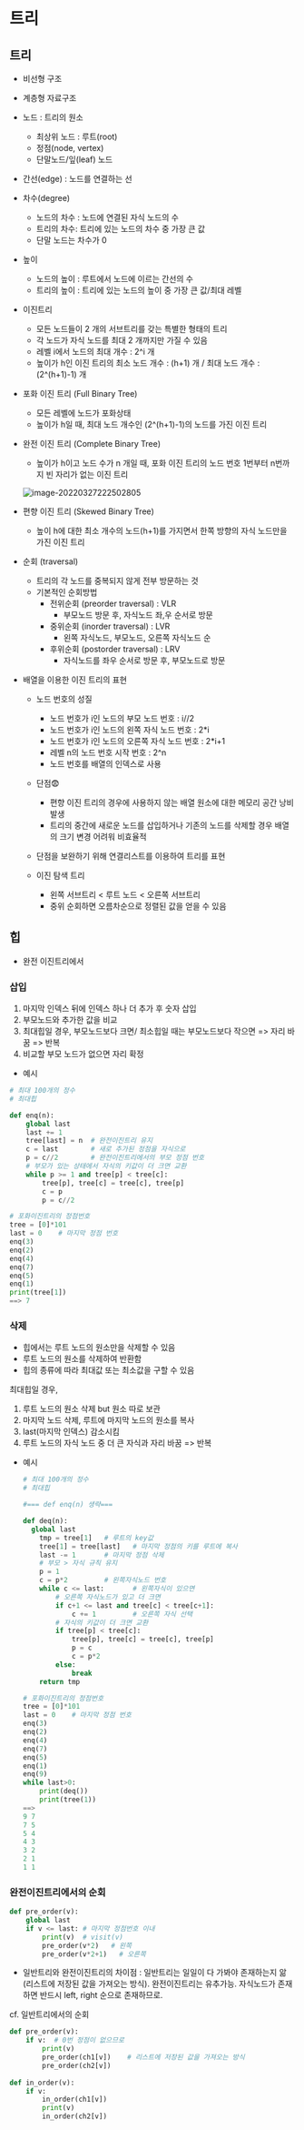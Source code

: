 # 트리



## 트리



* 비선형 구조
* 계층형 자료구조
* 노드 : 트리의 원소

  * 최상위 노드 : 루트(root)
  * 정점(node, vertex)
  * 단말노드/잎(leaf) 노드
* 간선(edge) : 노드를 연결하는 선
* 차수(degree)

  * 노드의 차수 : 노드에 연결된 자식 노드의 수
  * 트리의 차수: 트리에 있는 노드의 차수 중 가장 큰 값
  * 단말 노드는 차수가 0
* 높이

  * 노드의 높이 : 루트에서 노드에 이르는 간선의 수
  * 트리의 높이 : 트리에 있는 노드의 높이 중 가장 큰 값/최대 레벨
* 이진트리
  * 모든 노드들이 2 개의 서브트리를 갖는 특별한 형태의 트리
  * 각 노드가 자식 노드를 최대 2 개까지만 가질 수 있음
  * 레벨 i에서 노드의 최대 개수 : 2^i 개
  * 높이가 h인 이진 트리의 최소 노드 개수 : (h+1) 개 / 최대 노드 개수 : (2^(h+1)-1) 개
  

* 포화 이진 트리 (Full Binary Tree)

  * 모든 레벨에 노드가 포화상태
  * 높이가 h일 때, 최대 노드 개수인 (2^(h+1)-1)의 노드를 가진 이진 트리

* 완전 이진 트리 (Complete Binary Tree)

  * 높이가 h이고 노드 수가 n 개일 때, 포화 이진 트리의 노드 번호 1번부터 n번까지 빈 자리가 없는 이진 트리

  ![image-20220327222502805](tree.assets/image-20220327222502805.png)

  

* 편향 이진 트리 (Skewed Binary Tree)

  * 높이 h에 대한 최소 개수의 노드(h+1)를 가지면서 한쪽 방향의 자식 노드만을 가진 이진 트리

* 순회 (traversal)

  * 트리의 각 노드를 중복되지 않게 전부 방문하는 것
  * 기본적인 순회방법
    * 전위순회 (preorder traversal) : VLR
      * 부모노드 방문 후, 자식노드 좌,우 순서로 방문
    * 중위순회 (inorder traversal) : LVR
      * 왼쪽 자식노드, 부모노드, 오른쪽 자식노드 순
    * 후위순회 (postorder traversal) : LRV
      * 자식노드를 좌우 순서로 방문 후, 부모노드로 방문

* 배열을 이용한 이진 트리의 표현

  * 노드 번호의 성질

    * 노드 번호가 i인 노드의 부모 노드 번호 : i//2
    * 노드 번호가 i인 노드의 왼쪽 자식 노드 번호 : 2*i
    * 노드 번호가 i인 노드의 오른쪽 자식 노드 번호 : 2*i+1
    * 레벨 n의 노드 번호 시작 번호 : 2^n
    * 노드 번호를 배열의 인덱스로 사용

  * 단점😨

    * 편향 이진 트리의 경우에 사용하지 않는 배열 원소에 대한 메모리 공간 낭비 발생
    * 트리의 중간에 새로운 노드를 삽입하거나 기존의 노드를 삭제할 경우 배열의 크기 변경 어려워 비효율적

  * 단점을 보완하기 위해 연결리스트를 이용하여 트리를 표현

  * 이진 탐색 트리

    * 왼쪽 서브트리 < 루트 노드 < 오른쪽 서브트리
    * 중위 순회하면 오름차순으로 정렬된 값을 얻을 수 있음

    



## 힙



* 완전 이진트리에서



### 삽입

1) 마지막 인덱스 뒤에 인덱스 하나 더 추가 후 숫자 삽입
2) 부모노드와 추가한 값을 비교
3) 최대힙일 경우, 부모노드보다 크면/ 최소힙일 때는 부모노드보다 작으면 => 자리 바꿈 => 반복
4) 비교할 부모 노드가 없으면 자리 확정

* 예시

```python
# 최대 100개의 정수
# 최대힙

def enq(n):
	global last
    last += 1
    tree[last] = n  # 완전이진트리 유지
    c = last        # 새로 추가된 정점을 자식으로
    p = c//2        # 완전이진트리에서의 부모 정점 번호
    # 부모가 있는 상태에서 자식의 키값이 더 크면 교환
    while p >= 1 and tree[p] < tree[c]:    
        tree[p], tree[c] = tree[c], tree[p]
        c = p
        p = c//2

# 포화이진트리의 정점번호
tree = [0]*101
last = 0    # 마지막 정점 번호
enq(3)
enq(2)
enq(4)
enq(7)
enq(5)
enq(1)
print(tree[1])
==> 7

```



### 삭제

* 힙에서는 루트 노드의 원소만을 삭제할 수 있음
* 루트 노드의 원소를 삭제하여 반환함
* 힙의 종류에 따라 최대값 또는 최소값을 구할 수 있음 



최대힙일 경우,

1. 루트 노드의 원소 삭제 but 원소 따로 보관
2. 마지막 노드 삭제, 루트에 마지막 노드의 원소를 복사
3. last(마지막 인덱스) 감소시킴
4. 루트 노드의 자식 노드 중 더 큰 자식과 자리 바꿈 => 반복

* 예시

  ```python
  # 최대 100개의 정수
  # 최대힙
  
  #=== def enq(n) 생략===
  
  def deq(n):
  	global last
      tmp = tree[1]   # 루트의 key값
      tree[1] = tree[last]   # 마지막 정점의 키를 루트에 복사
      last -= 1       # 마지막 정점 삭제
      # 부모 > 자식 규칙 유지
      p = 1
      c = p*2         # 왼쪽자식노드 번호
      while c <= last:       # 왼쪽자식이 있으면
          # 오른쪽 자식노드가 있고 더 크면
          if c+1 <= last and tree[c] < tree[c+1]:
              c += 1         # 오른쪽 자식 선택
          # 자식의 키값이 더 크면 교환
          if tree[p] < tree[c]:
              tree[p], tree[c] = tree[c], tree[p]
              p = c
              c = p*2
          else:
              break
      return tmp            
  
  # 포화이진트리의 정점번호
  tree = [0]*101
  last = 0    # 마지막 정점 번호
  enq(3)
  enq(2)
  enq(4)
  enq(7)
  enq(5)
  enq(1)
  enq(9)
  while last>0:
      print(deq())
      print(tree(1))
  ==> 
  9 7
  7 5
  5 4
  4 3
  3 2
  2 1
  1 1
  ```

  

### 완전이진트리에서의 순회

```python
def pre_order(v):
    global last
    if v <= last: # 마지막 정점번호 이내
        print(v)  # visit(v)
        pre_order(v*2)   # 왼쪽
        pre_order(v*2+1)   # 오른쪽        
```

* 일반트리와 완전이진트리의 차이점 : 일반트리는 일일이 다 가봐야 존재하는지 앎(리스트에 저장된 값을 가져오는 방식). 완전이진트리는 유추가능. 자식노드가 존재하면 반드시 left, right 순으로 존재하므로.

cf. 일반트리에서의 순회

```python
def pre_order(v):
    if v:  # 0번 정점이 없으므로
        print(v)
        pre_order(ch1[v])    # 리스트에 저장된 값을 가져오는 방식
        pre_order(ch2[v])
        
def in_order(v):
    if v:
        in_order(ch1[v])
        print(v)
        in_order(ch2[v])             
```

